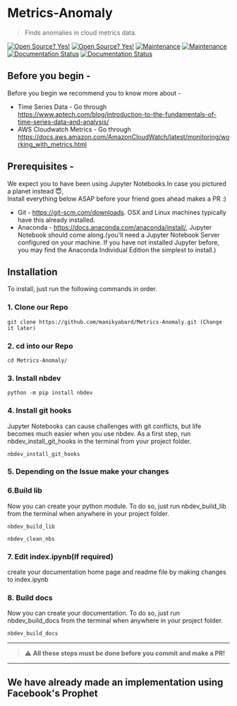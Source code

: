 # Metrics-Anomaly
> Finds anomalies in cloud metrics data. 


[![Open Source? Yes!](https://img.shields.io/badge/Version-0.1-green)](https://img.shields.io/badge/Version-0.1-green)
[![Open Source? Yes!](https://badgen.net/badge/Open%20Source%20%3F/Yes%21/blue?icon=github)](https://github.com/Naereen/badges/)
[![Maintenance](https://img.shields.io/badge/OS-Linux%2C%20Mac-red)](https://img.shields.io/badge/OS-Linux%2C%20Mac-red)
[![Maintenance](https://img.shields.io/badge/Maintained%3F-yes-green.svg)](https://GitHub.com/Naereen/StrapDown.js/graphs/commit-activity)
[![Documentation Status](https://img.shields.io/badge/Python-v3.6-blue)](https://img.shields.io/badge/Python-v3.6-blue)
[![Documentation Status](https://readthedocs.org/projects/ansicolortags/badge/?version=latest)](http://ansicolortags.readthedocs.io/?badge=latest)

## Before you begin -

Before you begin we recommend you to know more about -  
* Time Series Data - Go through https://www.aptech.com/blog/introduction-to-the-fundamentals-of-time-series-data-and-analysis/  
* AWS Cloudwatch Metrics - Go through https://docs.aws.amazon.com/AmazonCloudWatch/latest/monitoring/working_with_metrics.html  

## Prerequisites - 

We expect you to have been using Jupyter Notebooks.In case you pictured a planet instead :innocent:,  
Install everything below ASAP before your friend goes ahead makes a PR :) 

*  Git - https://git-scm.com/downloads. OSX and Linux machines typically have this already installed.  
*  Anaconda - https://docs.anaconda.com/anaconda/install/,  Jupyter Notebook should come along.(you'll need a Jupyter Notebook Server configured on your machine. If you have not installed Jupyter before, you may find the Anaconda Individual Edition the simplest to install.)  


## Installation  

To install, just run the following commands in order.  




### 1. Clone our Repo
```shell
git clone https://github.com/manikyabard/Metrics-Anomaly.git (Change it later)
```
### 2. cd into our Repo
```shell
cd Metrics-Anomaly/
```
### 3. Install nbdev
```shell
python -m pip install nbdev
```
### 4. Install git hooks  
Jupyter Notebooks can cause challenges with git conflicts, but life becomes much easier when you use nbdev. As a first step, run nbdev_install_git_hooks in the terminal from your project folder.  
```shell
nbdev_install_git_hooks
```

### 5. Depending on the Issue make your changes 

### 6.Build lib
Now you can create your python module. To do so, just run nbdev_build_lib from the terminal when anywhere in your project folder.
```shell
nbdev_build_lib
```
```shell
nbdev_clean_nbs
```  
### 7. Edit index.ipynb(If required)
create your documentation home page and readme file by making changes to index.ipynb


### 8. Build docs
Now you can create your documentation. To do so, just run nbdev_build_docs from the terminal when anywhere in your project folder.  
```shell
nbdev_build_docs
```
---
> :warning: **All these steps must be done before you commit and make a PR!**
---

## We have already made an implementation using Facebook's Prophet
